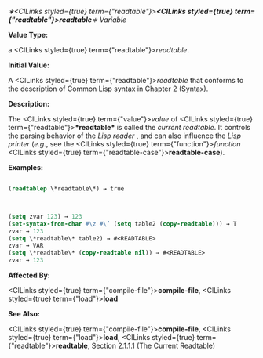 *∗<ClLinks styled={true} term={"readtable"}><b><ClLinks styled={true} term={"readtable"}><i>readtable</i></ClLinks></b></ClLinks>∗ Variable* 



**Value Type:** 



a <ClLinks styled={true} term={"readtable"}><i>readtable</i></ClLinks>. 



**Initial Value:** 



A <ClLinks styled={true} term={"readtable"}><i>readtable</i></ClLinks> that conforms to the description of Common Lisp syntax in Chapter 2 (Syntax). 



**Description:** 



The <ClLinks styled={true} term={"value"}><i>value</i></ClLinks> of <ClLinks styled={true} term={"readtable"}><b>\*readtable\*</b></ClLinks> is called the *current readtable*. It controls the parsing behavior of the *Lisp reader* , and can also influence the *Lisp printer* (*e.g.*, see the <ClLinks styled={true} term={"function"}><i>function</i></ClLinks> <ClLinks styled={true} term={"readtable-case"}><b>readtable-case</b></ClLinks>). 



**Examples:**
```lisp

(readtablep \*readtable\*) → true 



(setq zvar 123) → 123 
(set-syntax-from-char #\z #\’ (setq table2 (copy-readtable))) → T 
zvar → 123 
(setq \*readtable\* table2) → #<READTABLE> 
zvar → VAR 
(setq \*readtable\* (copy-readtable nil)) → #<READTABLE> 
zvar → 123 

```
**Affected By:** 



<ClLinks styled={true} term={"compile-file"}><b>compile-file</b></ClLinks>, <ClLinks styled={true} term={"load"}><b>load</b></ClLinks> 



**See Also:** 



<ClLinks styled={true} term={"compile-file"}><b>compile-file</b></ClLinks>, <ClLinks styled={true} term={"load"}><b>load</b></ClLinks>, <ClLinks styled={true} term={"readtable"}><b>readtable</b></ClLinks>, Section 2.1.1.1 (The Current Readtable) 



